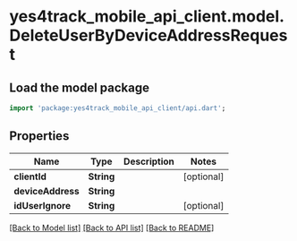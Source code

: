 # yes4track_mobile_api_client.model.DeleteUserByDeviceAddressRequest

## Load the model package
```dart
import 'package:yes4track_mobile_api_client/api.dart';
```

## Properties
Name | Type | Description | Notes
------------ | ------------- | ------------- | -------------
**clientId** | **String** |  | [optional] 
**deviceAddress** | **String** |  | 
**idUserIgnore** | **String** |  | [optional] 

[[Back to Model list]](../README.md#documentation-for-models) [[Back to API list]](../README.md#documentation-for-api-endpoints) [[Back to README]](../README.md)


